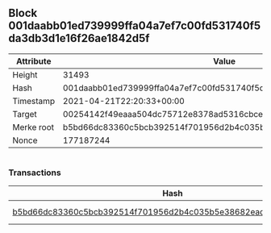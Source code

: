 ## Block 001daabb01ed739999ffa04a7ef7c00fd531740f5da3db3d1e16f26ae1842d5f

Attribute | Value
--- | ---
Height | 31493
Hash | 001daabb01ed739999ffa04a7ef7c00fd531740f5da3db3d1e16f26ae1842d5f
Timestamp | 2021-04-21T22:20:33+00:00
Target | 00254142f49eaaa504dc75712e8378ad5316cbcead634704b3734b6271167cc4
Merke root | b5bd66dc83360c5bcb392514f701956d2b4c035b5e38682eadcd13f89e91aa73
Nonce | 177187244

```

```

### Transactions

Hash | Amount
--- | ---
[b5bd66dc83360c5bcb392514f701956d2b4c035b5e38682eadcd13f89e91aa73](b5bd66dc83360c5bcb392514f701956d2b4c035b5e38682eadcd13f89e91aa73.md) | 10.00000000 SKEPTI 
